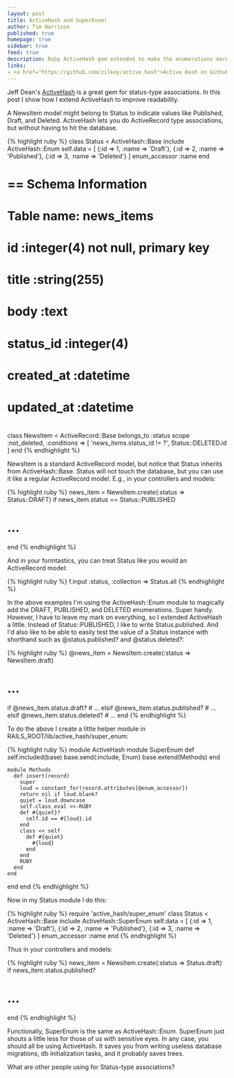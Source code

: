 ```yaml
---
layout: post
title: ActiveHash and SuperEnum!
author: Tim Harrison
published: true
homepage: true
sidebar: true
feed: true
description: Ruby ActiveHash gem extended to make the enumerations more readable.
links:
- <a href="https://github.com/zilkey/active_hash">Active Hash on Github</a>
---
```


Jeff Dean's <a href="https://github.com/zilkey/active_hash">ActiveHash</a> is a great gem for status-type associations.  In this post I show how I extend ActiveHash to improve readability.

A NewsItem model might belong to Status to indicate values like Published, Draft, and Deleted.  ActiveHash lets you do ActiveRecord type associations, but without having to hit the database.

{% highlight ruby %}
class Status < ActiveHash::Base
  include ActiveHash::Enum
  self.data = [
    {:id => 1, :name => 'Draft'},
    {:id => 2, :name => 'Published'},
    {:id => 3, :name => 'Deleted'}
  ]
  enum_accessor :name
end

# == Schema Information
#
# Table name: news_items
#
#  id         :integer(4)      not null, primary key
#  title      :string(255)
#  body       :text
#  status_id  :integer(4)
#  created_at :datetime
#  updated_at :datetime
#
class NewsItem < ActiveRecord::Base
  belongs_to :status
  scope :not_deleted, 
        :conditions => [ 'news_items.status_id != ?', 
                         Status::DELETED.id ]
end
{% endhighlight %}

NewsItem is a standard ActiveRecord model, but notice that Status inherits from ActiveHash::Base.  Status will not touch the database, but you can use it like a regular ActiveRecord model.  E.g., in your controllers and models:

{% highlight ruby %}
news_item = NewsItem.create(:status => Status::DRAFT)
if news_item.status == Status::PUBLISHED
  # ...
end
{% endhighlight %}

And in your formtastics, you can treat Status like you would an ActiveRecord model:

{% highlight ruby %}
  f.input :status, :collection => Status.all
{% endhighlight %}

In the above examples I'm using the ActiveHash::Enum module to magically add the DRAFT, PUBLISHED, and DELETED enumerations.  Super handy.  However, I have to leave my mark on everything, so I extended ActiveHash a little.  Instead of Status::PUBLISHED, I like to write Status.published.  And I'd also like to be able to easily test the value of a Status instance with shorthand such as @status.published? and @status.deleted?:

{% highlight ruby %}
  @news_item = NewsItem.create(:status => NewsItem.draft)
  # ...
  if @news_item.status.draft?
    # ...
  elsif @news_item.status.published?
    # ...
  elsif @news_item.status.deleted?
    # ...
  end
{% endhighlight %}

To do the above I create a little helper module in RAILS_ROOT/lib/active_hash/super_enum:

{% highlight ruby %}
module ActiveHash
  module SuperEnum
    def self.included(base)
      base.send(:include, Enum)
      base.extend(Methods)
    end

    module Methods
      def insert(record)
        super
        loud = constant_for(record.attributes[@enum_accessor])
        return nil if loud.blank?
        quiet = loud.downcase
        self.class_eval <<-RUBY
        def #{quiet}?
          self.id == #{loud}.id
        end
        class << self
          def #{quiet}
            #{loud}
          end
        end
        RUBY
      end
    end
  end
end
{% endhighlight %}

Now in my Status module I do this:

{% highlight ruby %}
require 'active_hash/super_enum'
class Status < ActiveHash::Base
  include ActiveHash::SuperEnum
  self.data = [
    {:id => 1, :name => 'Draft'},
    {:id => 2, :name => 'Published'},
    {:id => 3, :name => 'Deleted'}
  ]
  enum_accessor :name
end
{% endhighlight %}

Thus in your controllers and models:

{% highlight ruby %}
news_item = NewsItem.create(:status => Status.draft)
if news_item.status.published?
  # ...
end
{% endhighlight %}

Functionally, SuperEnum is the same as ActiveHash::Enum.  SuperEnum just shouts a little less for those of us with sensitive eyes.  In any case, you should all be using ActiveHash.  It saves you from writing useless database migrations, db initialization tasks, and it probably saves trees.

What are other people using for Status-type associations?
